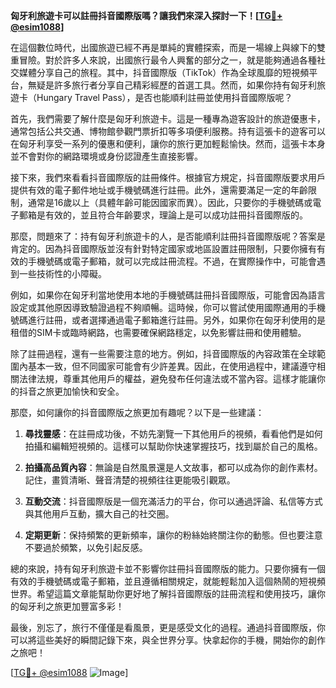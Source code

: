 **匈牙利旅遊卡可以註冊抖音國際版嗎？讓我們來深入探討一下！[[TG💪+ @esim1088](https://t.me/s/esim1088)]**

在這個數位時代，出國旅遊已經不再是單純的實體探索，而是一場線上與線下的雙重冒險。對於許多人來說，出國旅行最令人興奮的部分之一，就是能夠通過各種社交媒體分享自己的旅程。其中，抖音國際版（TikTok）作為全球風靡的短視頻平台，無疑是許多旅行者分享自己精彩經歷的首選工具。然而，如果你持有匈牙利旅遊卡（Hungary Travel Pass），是否也能順利註冊並使用抖音國際版呢？

首先，我們需要了解什麼是匈牙利旅遊卡。這是一種專為遊客設計的旅遊優惠卡，通常包括公共交通、博物館參觀門票折扣等多項便利服務。持有這張卡的遊客可以在匈牙利享受一系列的優惠和便利，讓你的旅行更加輕鬆愉快。然而，這張卡本身並不會對你的網路環境或身份認證產生直接影響。

接下來，我們來看看抖音國際版的註冊條件。根據官方規定，抖音國際版要求用戶提供有效的電子郵件地址或手機號碼進行註冊。此外，還需要滿足一定的年齡限制，通常是16歲以上（具體年齡可能因國家而異）。因此，只要你的手機號碼或電子郵箱是有效的，並且符合年齡要求，理論上是可以成功註冊抖音國際版的。

那麼，問題來了：持有匈牙利旅遊卡的人，是否能順利註冊抖音國際版呢？答案是肯定的。因為抖音國際版並沒有針對特定國家或地區設置註冊限制，只要你擁有有效的手機號碼或電子郵箱，就可以完成註冊流程。不過，在實際操作中，可能會遇到一些技術性的小障礙。

例如，如果你在匈牙利當地使用本地的手機號碼註冊抖音國際版，可能會因為語言設定或其他原因導致驗證過程不夠順暢。這時候，你可以嘗試使用國際通用的手機號碼進行註冊，或者選擇通過電子郵箱進行註冊。另外，如果你在匈牙利使用的是租借的SIM卡或臨時網路，也需要確保網路穩定，以免影響註冊和使用體驗。

除了註冊過程，還有一些需要注意的地方。例如，抖音國際版的內容政策在全球範圍內基本一致，但不同國家可能會有少許差異。因此，在使用過程中，建議遵守相關法律法規，尊重其他用戶的權益，避免發布任何違法或不當內容。這樣才能讓你的抖音之旅更加愉快和安全。

那麼，如何讓你的抖音國際版之旅更加有趣呢？以下是一些建議：

1. **尋找靈感**：在註冊成功後，不妨先瀏覽一下其他用戶的視頻，看看他們是如何拍攝和編輯短視頻的。這樣可以幫助你快速掌握技巧，找到屬於自己的風格。

2. **拍攝高品質內容**：無論是自然風景還是人文故事，都可以成為你的創作素材。記住，畫質清晰、聲音清楚的視頻往往更能吸引觀眾。

3. **互動交流**：抖音國際版是一個充滿活力的平台，你可以通過評論、私信等方式與其他用戶互動，擴大自己的社交圈。

4. **定期更新**：保持頻繁的更新頻率，讓你的粉絲始終關注你的動態。但也要注意不要過於頻繁，以免引起反感。

總的來說，持有匈牙利旅遊卡並不影響你註冊抖音國際版的能力。只要你擁有一個有效的手機號碼或電子郵箱，並且遵循相關規定，就能輕鬆加入這個熱鬧的短視頻世界。希望這篇文章能幫助你更好地了解抖音國際版的註冊流程和使用技巧，讓你的匈牙利之旅更加豐富多彩！

最後，別忘了，旅行不僅僅是看風景，更是感受文化的過程。通過抖音國際版，你可以將這些美好的瞬間記錄下來，與全世界分享。快拿起你的手機，開始你的創作之旅吧！

[[TG💪+ @esim1088](https://t.me/s/esim1088) ![Image](https://i.postimg.cc/4NQfJmqS/Snipaste-2025-05-13-00-14-12.png)]